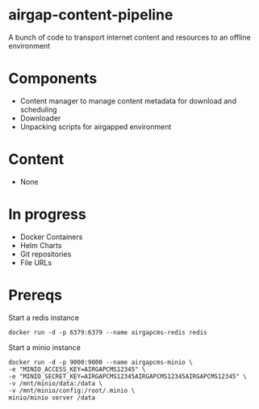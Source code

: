 # airgap-content-pipeline
A bunch of code to transport internet content and resources to an offline environment 

# Components
- Content manager to manage content metadata for download and scheduling
- Downloader
- Unpacking scripts for airgapped environment

# Content
- None

# In progress
- Docker Containers
- Helm Charts
- Git repositories
- File URLs

# Prereqs

Start a redis instance
```
docker run -d -p 6379:6379 --name airgapcms-redis redis
```

Start a minio instance
```
docker run -d -p 9000:9000 --name airgapcms-minio \
-e "MINIO_ACCESS_KEY=AIRGAPCMS12345" \
-e "MINIO_SECRET_KEY=AIRGAPCMS12345AIRGAPCMS12345AIRGAPCMS12345" \
-v /mnt/minio/data:/data \
-v /mnt/minio/config:/root/.minio \
minio/minio server /data
```